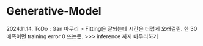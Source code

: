 # Generative-Model


2024.11.14.
ToDo : Gan 마무리 > Fitting은 잘되는데 시간은 더럽게 오래걸림. 한 30에폭이면 training error 0 뜨는듯. >>> inference 까지 마무리하기

